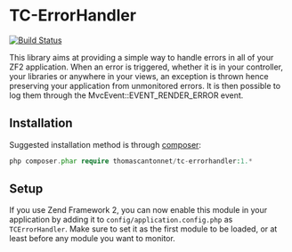 TC-ErrorHandler
===============

[![Build Status](https://travis-ci.org/ThomasCantonnet/TC-ErrorHandler.png?branch=master)](https://travis-ci.org/ThomasCantonnet/TC-ErrorHandler)

This library aims at providing a simple way to handle errors in all of your ZF2 application. When an error is triggered, whether it is in your controller, your libraries or anywhere in your views, an exception is thrown hence preserving your application from unmonitored errors. It is then possible to log them through the MvcEvent::EVENT_RENDER_ERROR event.

Installation
------------

Suggested installation method is through [composer](http://getcomposer.org/):

```php
php composer.phar require thomascantonnet/tc-errorhandler:1.*
```

Setup
-----

If you use Zend Framework 2, you can now enable this module in your application by
adding it to `config/application.config.php` as `TCErrorHandler`. Make sure to set it as the first module to be loaded, or at least before any module you want to monitor.


